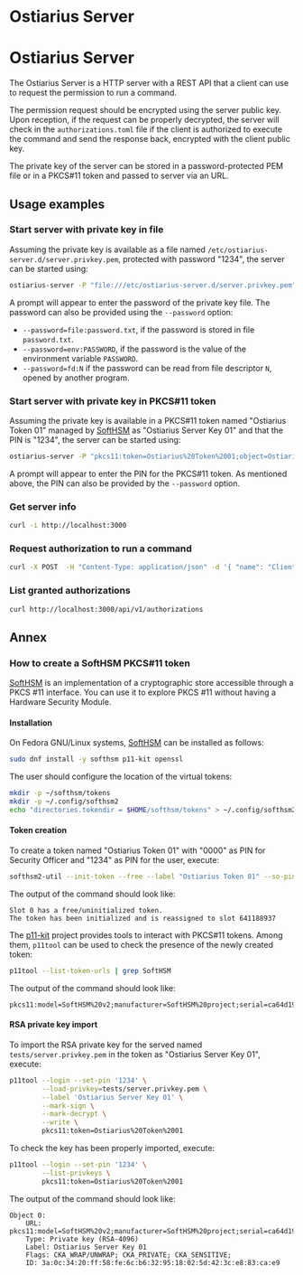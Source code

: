 # Ostiarius Server

# Ostiarius Server

The Ostiarius Server is a HTTP server with a REST API that a client can use to
request the permission to run a command.

The permission request should be encrypted using the server public key. Upon
reception, if the request can be properly decrypted, the server will check in
the ``authorizations.toml`` file if the client is authorized to execute the
command and send the response back, encrypted with the client public key.

The private key of the server can be stored in a password-protected PEM file or
in a PKCS#11 token and passed to server via an URL.

## Usage examples

### Start server with private key in file

Assuming the private key is available as a file named
``/etc/ostiarius-server.d/server.privkey.pem``, protected with password "1234",
the server can be started using:

```sh
ostiarius-server -P "file:///etc/ostiarius-server.d/server.privkey.pem"
```

A prompt will appear to enter the password of the private key file. The password
can also be provided using the ``--password`` option:

- ``--password=file:password.txt``, if the password is stored in file
  ``password.txt``.
- ``--password=env:PASSWORD``, if the password is the value of the environment
  variable ``PASSWORD``.
- ``--password=fd:N`` if the password can be read from file descriptor ``N``,
  opened by another program.

### Start server with private key in PKCS#11 token

Assuming the private key is available in a PKCS#11 token named "Ostiarius Token
01" managed by [SoftHSM][SOFTHSM] as "Ostiarius Server Key 01" and that the PIN
is "1234", the server can be started using:

```sh
ostiarius-server -P "pkcs11:token=Ostiarius%20Token%2001;object=Ostiarius%20Server%20Key%2001?module-path=/usr/lib64/libsofthsm2.so"
```

A prompt will appear to enter the PIN for the PKCS#11 token. As mentioned above,
the PIN can also be provided by the ``--password`` option.

### Get server info

```sh
curl -i http://localhost:3000
```

### Request authorization to run a command

```sh
curl -X POST  -H "Content-Type: application/json" -d '{ "name": "Client 2", "command": "uname -a" }' http://localhost:3000/api/v1/authorizations
```

### List granted authorizations

```sh
curl http://localhost:3000/api/v1/authorizations
```

## Annex

### How to create a SoftHSM PKCS#11 token

[SoftHSM][SOFTHSM] is an implementation of a cryptographic store accessible
through a PKCS #11 interface. You can use it to explore PKCS #11 without having
a Hardware Security Module.

#### Installation

On Fedora GNU/Linux systems, [SoftHSM][SOFTHSM] can be installed as follows:

```sh
sudo dnf install -y softhsm p11-kit openssl
```

The user should configure the location of the virtual tokens:

```sh
mkdir -p ~/softhsm/tokens
mkdir -p ~/.config/softhsm2
echo "directories.tokendir = $HOME/softhsm/tokens" > ~/.config/softhsm2/softhsm2.conf
```

#### Token creation

To create a token named "Ostiarius Token 01" with "0000" as PIN for Security
Officer and "1234" as PIN for the user, execute:

```sh
softhsm2-util --init-token --free --label "Ostiarius Token 01" --so-pin "0000" --pin "1234"
```

The output of the command should look like:
```
Slot 0 has a free/uninitialized token.
The token has been initialized and is reassigned to slot 641188937
```

The [p11-kit][P11KIT] project provides tools to interact with PKCS#11 tokens.
Among them, `p11tool` can be used to check the presence of the newly created token:

```sh
p11tool --list-token-urls | grep SoftHSM
```

The output of the command should look like:
```
pkcs11:model=SoftHSM%20v2;manufacturer=SoftHSM%20project;serial=ca64d19e2637c449;token=Ostiarius%20Token%2001
```

#### RSA private key import

To import the RSA private key for the served named ``tests/server.privkey.pem``
in the token as "Ostiarius Server Key 01", execute:

```sh
p11tool --login --set-pin '1234' \
        --load-privkey=tests/server.privkey.pem \
        --label 'Ostiarius Server Key 01' \
        --mark-sign \
        --mark-decrypt \
        --write \
        pkcs11:token=Ostiarius%20Token%2001
```

To check the key has been properly imported, execute:

```sh
p11tool --login --set-pin '1234' \
        --list-privkeys \
        pkcs11:token=Ostiarius%20Token%2001
```

The output of the command should look like:

```
Object 0:
 	URL: pkcs11:model=SoftHSM%20v2;manufacturer=SoftHSM%20project;serial=ca64d19e2637c449;token=Ostiarius%20Token%2001;id=%3A%0C%34%20%FF%58%FE%6C%B6%32%95%18%02%5D%42%3C%E8%83%CA%E9;object=Ostiarius%20Server%20Key%2001;type=private
 	Type: Private key (RSA-4096)
 	Label: Ostiarius Server Key 01
 	Flags: CKA_WRAP/UNWRAP; CKA_PRIVATE; CKA_SENSITIVE;
 	ID: 3a:0c:34:20:ff:58:fe:6c:b6:32:95:18:02:5d:42:3c:e8:83:ca:e9
```

[SOFTHSM]: https://www.opendnssec.org/softhsm/
[P11KIT]: https://p11-glue.github.io/p11-glue/p11-kit.html

